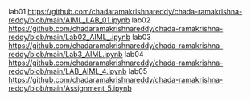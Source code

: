 lab01 https://github.com/chadaramakrishnareddy/chada-ramakrishna-reddy/blob/main/AIML_LAB_01.ipynb
lab02 https://github.com/chadaramakrishnareddy/chada-ramakrishna-reddy/blob/main/Lab02_AIML_.ipynb
lab03 https://github.com/chadaramakrishnareddy/chada-ramakrishna-reddy/blob/main/Lab3_AIML.ipynb
lab04 https://github.com/chadaramakrishnareddy/chada-ramakrishna-reddy/blob/main/LAB_AIML_4.ipynb
lab05 https://github.com/chadaramakrishnareddy/chada-ramakrishna-reddy/blob/main/Assignment_5.ipynb
